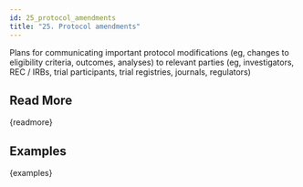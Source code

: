 ```yaml
---
id: 25_protocol_amendments
title: "25. Protocol amendments"
---
```

Plans for communicating important protocol modifications (eg, changes to eligibility criteria, outcomes, analyses) to relevant parties (eg, investigators, REC / IRBs, trial participants, trial registries, journals, regulators)

## Read More

{readmore}

## Examples

{examples}